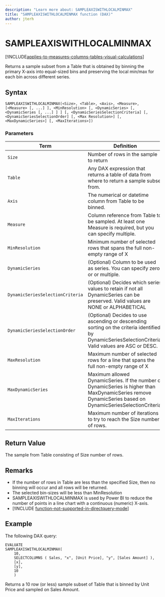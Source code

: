 ```yaml
---
description: "Learn more about: SAMPLEAXISWITHLOCALMINMAX"
title: "SAMPLEAXISWITHLOCALMINMAX function (DAX)"
author: jterh
---
```


# SAMPLEAXISWITHLOCALMINMAX

[!INCLUDE[applies-to-measures-columns-tables-visual-calculations](includes/applies-to-measures-columns-tables-visual-calculations.md)]

Returns a sample subset from a Table that is obtained by binning the primary X-axis into equal-sized bins and preserving the local min/max for each bin across different series.

## Syntax

```dax
SAMPLEAXISWITHLOCALMINMAX(<Size>, <Table>, <Axis>, <Measure>, [<Measure> [, ...] ], <MinResolution> [, <DynamicSeries> [, <DynamicSeries [, ...] ] ] [, <DynamicSeriesSelectionCriteria] [, <DynamicSeriesSelectionOrder] [, <Max Resolution>] [, <MaxDynamicSeries>] [, <MaxIterations>]) 
```

### Parameters

|Term|Definition|  
|--------|--------------|  
|`Size`|Number of rows in the sample to return|
|`Table`|Any DAX expression that returns a table of data from where to return a sample subset from.|
|`Axis`|The numerical or datetime column from Table to be binned.|
|`Measure`| Column reference from Table to be sampled. At least one Measure is required, but you can specify multiple.|
|`MinResolution`| Minimum number of selected rows that spans the full non-empty range of X|
|`DynamicSeries`| (Optional) Column to be used as series. You can specify zero, or or multiple.|
|`DynamicSeriesSelectionCriteria`| (Optional) Decides which series values to retain if not all DynamicSeries can be preserved. Valid values are NONE or ALPHABETICAL|
|`DynamicSeriesSelectionOrder`| (Optional) Decides to use ascending or descending sorting on the criteria identified by DynamicSeriesSelectionCriteria. Valid values are ASC or DESC.|
|`MaxResolution`| Maximum number of selected rows for a line that spans the full non-empty range of X|
|`MaxDynamicSeries`|Maximum allowed DynamicSeries. If the number of DynamicSeries is higher than MaxDynamicSeries remove DynamicSeries based on DynamicSeriesSelectionCriteria.|
|`MaxIterations`|Maximum number of iterations to try to reach the Size number of rows.

## Return Value

The sample from Table consisting of Size number of rows.

## Remarks
- If the number of rows in Table are less than the specified Size, then no binning will occur and all rows will be returned.
- The selected bin-sizes will be less than MinResolution
- SAMPLEAXISWITHLOCALMINMAX is used by Power BI to reduce the number of points in a line chart with a continuous (numeric) X-axis.
- [!INCLUDE [function-not-supported-in-directquery-mode](includes/function-not-supported-in-directquery-mode.md)]

## Example

The following DAX query:

```dax
EVALUATE
SAMPLEAXISWITHLOCALMINMAX(
	10,
	SELECTCOLUMNS ( Sales, "x", [Unit Price], "y", [Sales Amount] ),
    [x],
    [y],
	10
	)
```

Returns a 10 row (or less) sample subset of Table that is binned by Unit Price and sampled on Sales Amount.